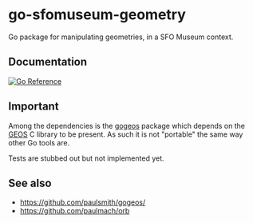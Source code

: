 # go-sfomuseum-geometry

Go package for manipulating geometries, in a SFO Museum context. 

## Documentation

[![Go Reference](https://pkg.go.dev/badge/github.com/sfomuseum/go-sfomuseum-geometry.svg)](https://pkg.go.dev/github.com/sfomuseum/go-sfomuseum-geometry)

## Important

Among the dependencies is the [gogeos](https://github.com/paulsmith/gogeos/) package which depends on the [GEOS](http://trac.osgeo.org/geos/) C library to be present. As such it is not "portable" the same way other Go tools are.

Tests are stubbed out but not implemented yet.

## See also

* https://github.com/paulsmith/gogeos/
* https://github.com/paulmach/orb